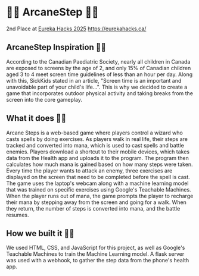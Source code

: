 # 🧙‍♂️ ArcaneStep 🧙‍♂️
2nd Place at [Eureka Hacks 2025](https://eurekahacks.ca/) https://eurekahacks.ca/

## ArcaneStep Inspiration 🧙‍♂️ 
According to the Canadian Paediatric Society, nearly all children in Canada are exposed to screens by the age of 2, and only 15% of Canadian children aged 3 to 4 meet screen time guidelines of less than an hour per day. Along with this, SickKids stated in an article, "Screen time is an important and unavoidable part of your child's life…". This is why we decided to create a game that incorporates outdoor physical activity and taking breaks from the screen into the core gameplay.
## What it does 🧙‍♂️ 
Arcane Steps is a web-based game where players control a wizard who casts spells by doing exercises. As players walk in real life, their steps are tracked and converted into mana, which is used to cast spells and battle enemies. Players download a shortcut to their mobile devices, which takes data from the Health app and uploads it to the program. The program then calculates how much mana is gained based on how many steps were taken. Every time the player wants to attack an enemy, three exercises are displayed on the screen that need to be completed before the spell is cast. The game uses the laptop's webcam along with a machine learning model that was trained on specific exercises using Google's Teachable Machines. When the player runs out of mana, the game prompts the player to recharge their mana by stepping away from the screen and going for a walk. When they return, the number of steps is converted into mana, and the battle resumes.
## How we built it 🧙‍♂️
We used HTML, CSS, and JavaScript for this project, as well as Google's Teachable Machines to train the Machine Learning model. A flask server was used with a webhook, to gather the step data from the phone's health app.
